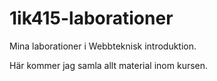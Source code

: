 1ik415-laborationer
===================

Mina laborationer i Webbteknisk introduktion.

Här kommer jag samla allt material inom kursen.